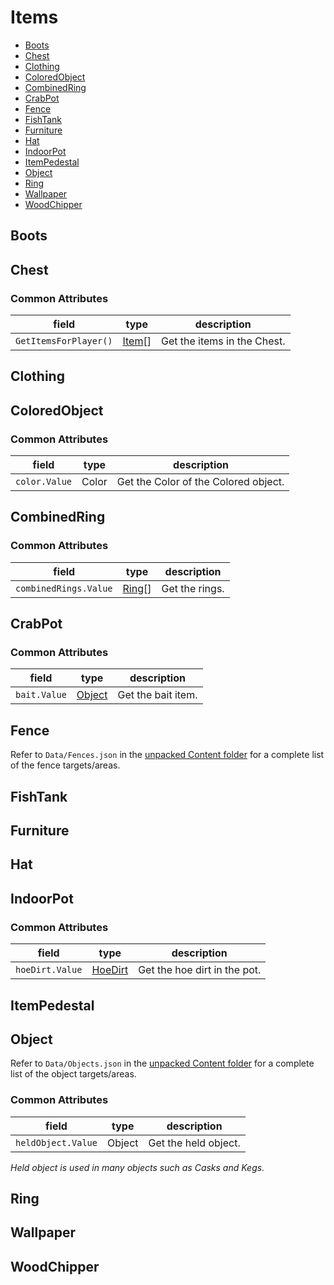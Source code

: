 # Items

* [Boots](#boots)
* [Chest](#chest)
* [Clothing](#clothing)
* [ColoredObject](#coloredobject)
* [CombinedRing](#combinedring)
* [CrabPot](#crabpot)
* [Fence](#fence)
* [FishTank](#fishtank)
* [Furniture](#furniture)
* [Hat](#hat)
* [IndoorPot](#indoorpot)
* [ItemPedestal](#itempedestal)
* [Object](#object)
* [Ring](#ring)
* [Wallpaper](#wallpaper)
* [WoodChipper](#woodchipper)


## Boots

## Chest

### Common Attributes

| field                 | type              | description                 |
|-----------------------|-------------------|-----------------------------|
| `GetItemsForPlayer()` | [Item](#object)[] | Get the items in the Chest. |

## Clothing

## ColoredObject

### Common Attributes

| field         | type  | description                          |
|---------------|-------|--------------------------------------|
| `color.Value` | Color | Get the Color of the Colored object. |

## CombinedRing

### Common Attributes

| field                 | type            | description    |
|-----------------------|-----------------|----------------|
| `combinedRings.Value` | [Ring](#ring)[] | Get the rings. |

## CrabPot

### Common Attributes

| field        | type              | description        |
|--------------|-------------------|--------------------|
| `bait.Value` | [Object](#object) | Get the bait item. |

## Fence

Refer to `Data/Fences.json` in
the [unpacked Content folder](https://stardewvalleywiki.com/Modding:Editing_XNB_files#Unpack_game_files)
for a complete list of the fence targets/areas.

## FishTank

## Furniture

## Hat

## IndoorPot

### Common Attributes

| field           | type                                      | description                  |
|-----------------|-------------------------------------------|------------------------------|
| `hoeDirt.Value` | [HoeDirt](./PatchTerrainFeatures#hoedirt) | Get the hoe dirt in the pot. |

## ItemPedestal

## Object

Refer to `Data/Objects.json` in
the [unpacked Content folder](https://stardewvalleywiki.com/Modding:Editing_XNB_files#Unpack_game_files)
for a complete list of the object targets/areas.

### Common Attributes

| field              | type   | description          |
|--------------------|--------|----------------------|
| `heldObject.Value` | Object | Get the held object. |

*Held object is used in many objects such as Casks and Kegs.*

## Ring

## Wallpaper

## WoodChipper
